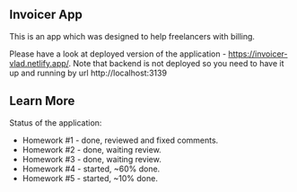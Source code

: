 ## Invoicer App

This is an app which was designed to help freelancers with billing.

Please have a look at deployed version of the application - https://invoicer-vlad.netlify.app/.
Note that backend is not deployed so you need to have it up and running by url http://localhost:3139

## Learn More

Status of the application:

- Homework #1 - done, reviewed and fixed comments.
- Homework #2 - done, waiting review.
- Homework #3 - done, waiting review.
- Homework #4 - started, ~60% done.
- Homework #5 - started, ~10% done.
